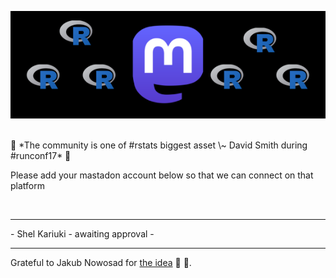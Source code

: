 ![](./r-stats_mastadon.png)

<br>
🌟 *The community is one of #rstats biggest asset \~ David Smith during #runconf17* 🌟

Please add your mastadon account below so that we can connect on that platform

<br>
<hr>
-   Shel Kariuki - awaiting approval
-   


<hr>





Grateful to Jakub Nowosad for [the idea](https://twitter.com/jakub_nowosad/status/1594321854524710914) 🎉 🎉. 
